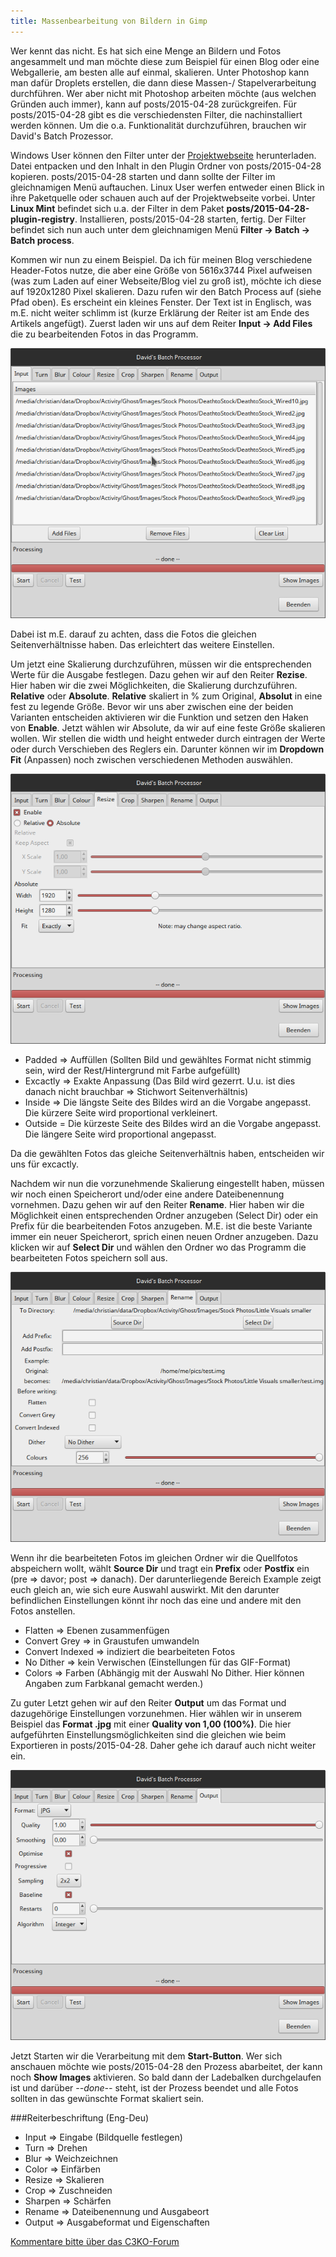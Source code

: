 ```yaml
---
title: Massenbearbeitung von Bildern in Gimp
---
```


Wer kennt das nicht. Es hat sich eine Menge an Bildern und Fotos angesammelt und man möchte diese zum Beispiel für einen Blog oder eine Webgallerie, am besten alle auf einmal, skalieren. Unter Photoshop kann man dafür Droplets erstellen, die dann diese Massen-/ Stapelverarbeitung durchführen. Wer aber nicht mit Photoshop arbeiten möchte (aus welchen Gründen auch immer), kann auf posts/2015-04-28 zurückgreifen.
Für posts/2015-04-28 gibt es die verschiedensten Filter, die nachinstalliert werden können. Um die o.a. Funktionalität durchzuführen, brauchen wir David's Batch Prozessor. 

Windows User können den Filter unter der [Projektwebseite](http://members.ozemail.com.au/~hodsond/dbp.html) herunterladen. Datei entpacken und den Inhalt in den Plugin Ordner von posts/2015-04-28 kopieren. posts/2015-04-28 starten und dann sollte der Filter im gleichnamigen Menü auftauchen.
Linux User werfen entweder einen Blick in ihre Paketquelle oder schauen auch auf der Projektwebseite vorbei. Unter **Linux Mint** befindet sich u.a. der Filter in dem Paket **posts/2015-04-28-plugin-registry**. Installieren, posts/2015-04-28 starten, fertig. Der Filter befindet sich nun auch unter dem gleichnamigen Menü **Filter -> Batch -> Batch process**.

Kommen wir nun zu einem Beispiel. 
Da ich für meinen Blog verschiedene Header-Fotos nutze, die aber eine Größe von 5616x3744 Pixel aufweisen (was zum Laden auf einer Webseite/Blog viel zu groß ist), möchte ich diese auf 1920x1280 Pixel skalieren.
Dazu rufen wir den Batch Process auf (siehe Pfad oben). Es erscheint ein kleines Fenster. Der Text ist in Englisch, was m.E. nicht weiter schlimm ist (kurze Erklärung der Reiter ist am Ende des Artikels angefügt).
Zuerst laden wir uns auf dem Reiter **Input -> Add Files** die zu bearbeitenden Fotos in das Programm.

![Bildschirmfoto David s Batch Processor1](images/posts/2015-04-28/Bildschirmfoto-David-s-Batch-Processor1.png)

Dabei ist m.E. darauf zu achten, dass die Fotos die gleichen Seitenverhältnisse haben. Das erleichtert das weitere Einstellen.

Um jetzt eine Skalierung durchzuführen, müssen wir die entsprechenden Werte für die Ausgabe festlegen. Dazu gehen wir auf den Reiter **Rezise**.
Hier haben wir die zwei Möglichkeiten, die Skalierung durchzuführen. **Relative** oder **Absolute**. **Relative** skaliert in % zum Original, **Absolut** in eine fest zu legende Größe. Bevor wir uns aber zwischen eine der beiden Varianten entscheiden aktivieren wir die Funktion und setzen den Haken von **Enable**. 
Jetzt wählen wir Absolute, da wir auf eine feste Größe skalieren wollen. Wir stellen die width und height entweder durch eintragen der Werte oder durch Verschieben des Reglers ein. Darunter können wir im **Dropdown Fit** (Anpassen) noch zwischen verschiedenen Methoden auswählen.

![Bildschirmfoto David s Batch Processor2](images/posts/2015-04-28/Bildschirmfoto-David-s-Batch-Processor2.png)

* Padded => Auffüllen (Sollten Bild und gewähltes Format nicht stimmig sein, wird der Rest/Hintergrund mit Farbe aufgefüllt)
* Excactly => Exakte Anpassung (Das Bild wird gezerrt. U.u. ist dies danach nicht brauchbar => Stichwort Seitenverhältnis)
* Inside => Die längste Seite des Bildes wird an die Vorgabe angepasst. Die kürzere Seite wird proportional verkleinert. 
* Outside = Die kürzeste Seite des Bildes wird an die Vorgabe angepasst. Die längere Seite wird proportional angepasst.

Da die gewählten Fotos das gleiche Seitenverhältnis haben, entscheiden wir uns für excactly.

Nachdem wir nun die vorzunehmende Skalierung eingestellt haben, müssen wir noch einen Speicherort und/oder eine andere Dateibenennung vornehmen. Dazu gehen wir auf den Reiter **Rename**. Hier haben wir die Möglichkeit einen entsprechenden Ordner anzugeben (Select Dir) oder ein Prefix für die bearbeitenden Fotos anzugeben. M.E. ist die beste Variante immer ein neuer Speicherort, sprich einen neuen Ordner anzugeben. Dazu klicken wir auf **Select Dir** und wählen den Ordner wo das Programm die bearbeiteten Fotos speichern soll aus.

![Bildschirmfoto David s Batch Processor3](images/posts/2015-04-28/Bildschirmfoto-David-s-Batch-Processor3.png)

Wenn ihr die bearbeiteten Fotos im gleichen Ordner wir die Quellfotos abspeichern wollt, wählt **Source Dir** und tragt ein **Prefix** oder **Postfix** ein (pre => davor; post => danach). 
Der darunterliegende Bereich Example zeigt euch gleich an, wie sich eure Auswahl auswirkt.
Mit den darunter befindlichen Einstellungen könnt ihr noch das eine und andere mit den Fotos anstellen.

* Flatten => Ebenen zusammenfügen
* Convert Grey => in Graustufen umwandeln
* Convert Indexed => indiziert die bearbeiteten Fotos
* No Dither => kein Verwischen (Einstellungen für das GIF-Format)
* Colors => Farben (Abhängig mit der Auswahl No Dither. Hier können Angaben zum Farbkanal gemacht werden.)

Zu guter Letzt gehen wir auf den Reiter **Output** um das Format und dazugehörige Einstellungen vorzunehmen. Hier wählen wir in unserem Beispiel das **Format .jpg** mit einer **Quality von 1,00 (100%)**. Die hier aufgeführten Einstellungsmöglichkeiten sind die gleichen wie beim Exportieren in posts/2015-04-28. Daher gehe ich darauf auch nicht weiter ein.

![Bildschirmfoto David s Batch Processor4](images/posts/2015-04-28/Bildschirmfoto-David-s-Batch-Processor4.png)

Jetzt Starten wir die Verarbeitung mit dem **Start-Button**. Wer sich anschauen möchte wie posts/2015-04-28 den Prozess abarbeitet, der kann noch **Show Images** aktivieren.
So bald dann der Ladebalken durchgelaufen ist und darüber *--done--* steht, ist der Prozess beendet und alle Fotos sollten in das gewünschte Format skaliert sein.

###Reiterbeschriftung (Eng-Deu)

* Input => Eingabe (Bildquelle festlegen)
* Turn => Drehen
* Blur => Weichzeichnen
* Color => Einfärben
* Resize => Skalieren
* Crop => Zuschneiden
* Sharpen => Schärfen
* Rename => Dateibenennung und Ausgabeort
* Output => Ausgabeformat und Eigenschaften

[Kommentare bitte über das C3KO-Forum](http://forum.c3ko.de/index.php?p=/discussion/10/kommentar-thread-zum-blogbeitrag-decrease-with-mass-processing-in-posts/2015-04-28#latest)
